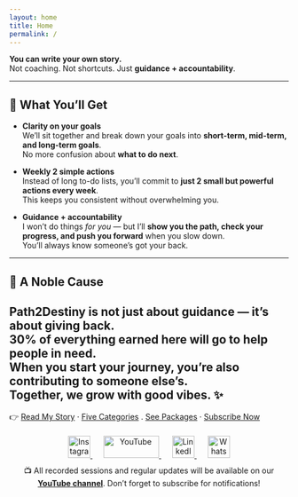 ```yaml
---
layout: home
title: Home
permalink: /
---
```


**You can write your own story.**  
Not coaching. Not shortcuts. Just **guidance + accountability**.  

---

## 🚀 What You’ll Get
- **Clarity on your goals**  
  We’ll sit together and break down your goals into **short-term, mid-term, and long-term goals**.  
  No more confusion about **what to do next**. 


- **Weekly 2 simple actions**  
  Instead of long to-do lists, you’ll commit to **just 2 small but powerful actions every week**.  
  This keeps you consistent without overwhelming you.  


- **Guidance + accountability**  
  I won’t do things *for you* — but I’ll **show you the path, check your progress, and push you forward** when you slow down.  
  You’ll always know someone’s got your back.

---

## 💖 A Noble Cause
Path2Destiny is not just about guidance — it’s about **giving back**.  
30% of everything earned here will go to help people in need.  
When you start your journey, you’re also contributing to someone else’s.  
Together, we grow with good vibes. ✨
---

👉 [Read My Story](/about/) · [Five Categories](/buckets/) . [See Packages](/packages/) · [Subscribe Now](/subscribe/)

<div style="margin-top:20px; text-align:center;">
  <!-- Instagram -->
  <a href="https://instagram.com/lifter_soul" target="_blank" rel="noopener" style="margin-right:20px;">
    <img src="https://upload.wikimedia.org/wikipedia/commons/a/a5/Instagram_icon.png" 
         alt="Instagram" width="40" height="40">
  </a>

  <!-- YouTube -->
  <a href="https://www.youtube.com/@yashwanthroyal5441" target="_blank" rel="noopener" style="margin-right:20px;">
    <img src="https://upload.wikimedia.org/wikipedia/commons/b/b8/YouTube_Logo_2017.svg" 
         alt="YouTube" width="100" height="40">
  </a>

  <!-- LinkedIn -->
  <a href="https://www.linkedin.com/in/adunukota-yashwanth-73b32a18b/" target="_blank" rel="noopener" style="margin-right:20px;">
    <img src="https://upload.wikimedia.org/wikipedia/commons/8/81/LinkedIn_icon.svg" 
         alt="LinkedIn" width="40" height="40">
  </a>

  <!-- WhatsApp -->
  <a href="https://chat.whatsapp.com/D1Srou22Ak6AoRaimfAqDt?mode=ems_copy_c" target="_blank" rel="noopener">
    <img src="https://upload.wikimedia.org/wikipedia/commons/6/6b/WhatsApp.svg" 
         alt="WhatsApp" width="40" height="40">
  </a>
</div>

<p style="text-align:center; margin-top:10px;">
  📺 All recorded sessions and regular updates will be available on our 
  <a href="https://www.youtube.com/@yashwanthroyal5441" target="_blank" rel="noopener"><b>YouTube channel</b></a>.  
  Don’t forget to subscribe for notifications!
</p>



